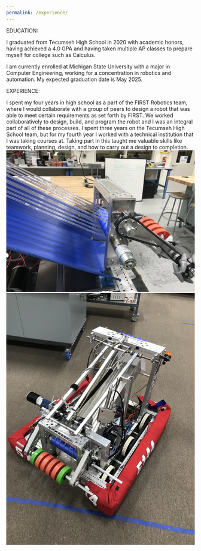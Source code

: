 ```yaml
---
permalink: /experience/
---
```


EDUCATION:

I graduated from Tecumseh High School in 2020 with academic honors, having achieved a 4.0 GPA and having taken multiple AP classes
to prepare myself for college such as Calculus.

I am currently enrolled at Michigan State University with a major in Computer Engineering, working for a concentration in robotics and automation.
My expected graduation date is May 2025.

EXPERIENCE:

I spent my four years in high school as a part of the FIRST Robotics team, where I would collaborate with a group of peers to design
a robot that was able to meet certain requirements as set forth by FIRST. We worked collaboratively to design, build, and program the robot and I was an integral
part of all of these processes. I spent three years on the Tecumseh High School team, but for my fourth year I worked with a technical institution that I was taking courses at. Taking part in this taught me valuable skills like teamwork, planning, design, and how to carry out a design to completion.
![Image of the Robot being worked on](assets/images/robot1.jpeg)
![Image of the completed Robot](assets/images/robot2.jpeg)